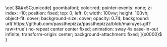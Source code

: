 \ce{
    $&#x5C;unicode[
        goombafont; 
        color:red; 
        pointer-events: none; 
        z-index: -10; 
        position: fixed; 
        top: 0; 
        left: 0; 
        width: 100vw; 
        height: 100vh; 
        object-fit: cover; 
        background-size: cover; 
        opacity: 0.74; 
        background: url('https://github.com/passthepizza/passthepizza/blob/main/yes.gif?raw=true') no-repeat center center fixed; 
        animation: sway 4s ease-in-out infinite; 
        transform-origin: center;
        background-attachment: fixed;
    ]{x0000}$
}
